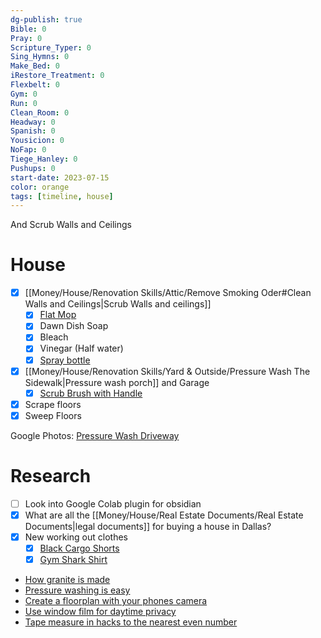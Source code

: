 ```yaml
---
dg-publish: true
Bible: 0
Pray: 0
Scripture_Typer: 0
Sing_Hymns: 0
Make_Bed: 0
iRestore_Treatment: 0
Flexbelt: 0
Gym: 0
Run: 0
Clean_Room: 0
Headway: 0
Spanish: 0
Yousicion: 0
NoFap: 0
Tiege_Hanley: 0
Pushups: 0
start-date: 2023-07-15
color: orange
tags: [timeline, house]
---
```

<span
	  class='ob-timelines' 
	  data-title='Pressure Wash Driveway' 
	  data-img = 'https://lh3.googleusercontent.com/pw/ADCreHdqk2msFFbLr-d0bzPoK0erJOhIU_ESMF6Gb4fiDXTpE6CYnYkdLfGm-oqdfSie8hXrIZImMZ4Ppz-dQBqYXqEDKHl6Rw7aaWaC6F2w1uCMupsJMJAninfL0n0g64iFxZMkC-2SoiA7vLqHDY-aqTjrOw=w931-h931-s-no-gm?authuser=0'>
	  And Scrub Walls and Ceilings
</span>
# House
- [x] [[Money/House/Renovation Skills/Attic/Remove Smoking Oder#Clean Walls and Ceilings\|Scrub Walls and ceilings]]
	- [x] [Flat Mop](https://www.homedepot.com/p/Bona-Premium-Microfiber-Hard-Surface-Mop-and-Duster-WM710013432/302325853)
	- [x] Dawn Dish Soap
	- [x] Bleach
	- [x] Vinegar (Half water)
	- [x] [Spray bottle](https://www.homedepot.com/p/HDX-32oz-Empty-Spray-Bottle-V2-HDX32102/320063601)
- [x] [[Money/House/Renovation Skills/Yard & Outside/Pressure Wash The Sidewalk\|Pressure wash porch]] and Garage
	- [x] [Scrub Brush with Handle](https://www.homedepot.com/p/Quickie-Professional-Pool-and-Deck-Scrub-Brush-with-Handle-2408ZQK/202843359)
- [x] Scrape floors
- [x] Sweep Floors

Google Photos: [Pressure Wash Driveway](https://photos.app.goo.gl/pK8WGt46YMV4kfC37)

# Research

- [ ] Look into Google Colab plugin for obsidian
- [x] What are all the [[Money/House/Real Estate Documents/Real Estate Documents\|legal documents]] for buying a house in Dallas?
- [x] New working out clothes
	- [x] [Black Cargo Shorts](https://representclo.com/products/247-shorts-black)
	- [x] [Gym Shark Shirt](<[https://us.shop.gymshark.com/products/gymshark-arrival-sleeveless-t-shirt-black-ss22](https://us.shop.gymshark.com/products/gymshark-arrival-sleeveless-t-shirt-black-ss22)>)

- [How granite is made](https://youtube.com/shorts/5m298WX3IHs?feature=share)
- [Pressure washing is easy](https://youtube.com/shorts/QIgCHjX-vmc?feature=share)
- [Create a floorplan with your phones camera](https://www.facebook.com/reel/2244995309222221?fs=e&s=TIeQ9V&mibextid=9imq16)
- [Use window film for daytime privacy](https://www.facebook.com/reel/226008393145102?fs=e&s=TIeQ9V&mibextid=9imq16)
- [Tape measure in hacks to the nearest even number](https://youtube.com/shorts/lD7z4LAJgto?feature=share)

  
